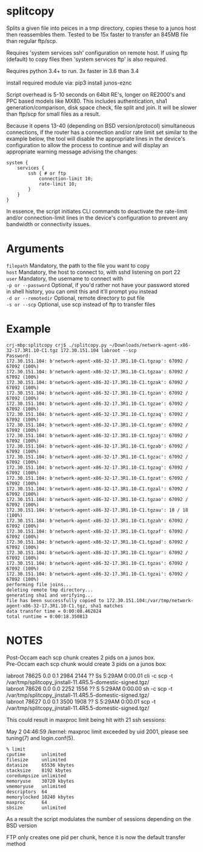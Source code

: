 # splitcopy

Splits a given file into peices in a tmp directory, copies these to a junos
host then reassembles them. Tested to be 15x faster to transfer an 845MB
file than regular ftp/scp.

Requires 'system services ssh' configuration on remote host.
If using ftp (default) to copy files then 'system services ftp' is also
required.

Requires python 3.4+ to run.
    3x faster in 3.6 than 3.4

install required module via:
    pip3 install junos-eznc

Script overhead is 5-10 seconds on 64bit RE's, longer on RE2000's
and PPC based models like MX80.
This includes authentication, sha1 generation/comparison,
disk space check, file split and join.
It will be slower than ftp/scp for small files as a result.

Because it opens 13-40 (depending on BSD version/protocol) simultaneous
connections, if the router has a connection and/or rate limit set similar to the example below, the tool will disable the appropriate lines in the device's configuration to
allow the process to continue and will display an appropriate warning message advising the changes:

```
system {
    services {
        ssh { # or ftp
            connection-limit 10;
            rate-limit 10;
        }
    }
}
```

In essence, the script initiates CLI commands to deactivate the rate-limit and/or connection-limit lines in the device's configuration to prevent any bandwidth or connectivity issues.

# Arguments

`filepath`          Mandatory, the path to the file you want to copy  
`host`              Mandatory, the host to connect to, with sshd listening on port 22  
`user`              Mandatory, the username to connect with  
`-p or --password`  Optional, if you'd rather not have your password stored  
                    in shell history, you can omit this and it'll prompt you instead  
`-d or --remotedir` Optional, remote directory to put file  
`-s or --scp`       Optional, use scp instead of ftp to transfer files  

# Example

```
crj-mbp:splitcopy crj$ ./splitcopy.py ~/Downloads/network-agent-x86-32-17.3R1.10-C1.tgz 172.30.151.104 labroot --scp
Password:
172.30.151.104: b'network-agent-x86-32-17.3R1.10-C1.tgzap': 67092 / 67092 (100%)
172.30.151.104: b'network-agent-x86-32-17.3R1.10-C1.tgzaa': 67092 / 67092 (100%)
172.30.151.104: b'network-agent-x86-32-17.3R1.10-C1.tgzak': 67092 / 67092 (100%)
172.30.151.104: b'network-agent-x86-32-17.3R1.10-C1.tgzan': 67092 / 67092 (100%)
172.30.151.104: b'network-agent-x86-32-17.3R1.10-C1.tgzae': 67092 / 67092 (100%)
172.30.151.104: b'network-agent-x86-32-17.3R1.10-C1.tgzaq': 67092 / 67092 (100%)
172.30.151.104: b'network-agent-x86-32-17.3R1.10-C1.tgzam': 67092 / 67092 (100%)
172.30.151.104: b'network-agent-x86-32-17.3R1.10-C1.tgzaj': 67092 / 67092 (100%)
172.30.151.104: b'network-agent-x86-32-17.3R1.10-C1.tgzab': 67092 / 67092 (100%)
172.30.151.104: b'network-agent-x86-32-17.3R1.10-C1.tgzac': 67092 / 67092 (100%)
172.30.151.104: b'network-agent-x86-32-17.3R1.10-C1.tgzag': 67092 / 67092 (100%)
172.30.151.104: b'network-agent-x86-32-17.3R1.10-C1.tgzat': 67092 / 67092 (100%)
172.30.151.104: b'network-agent-x86-32-17.3R1.10-C1.tgzal': 67092 / 67092 (100%)
172.30.151.104: b'network-agent-x86-32-17.3R1.10-C1.tgzao': 67092 / 67092 (100%)
172.30.151.104: b'network-agent-x86-32-17.3R1.10-C1.tgzau': 18 / 18 (100%)
172.30.151.104: b'network-agent-x86-32-17.3R1.10-C1.tgzah': 67092 / 67092 (100%)
172.30.151.104: b'network-agent-x86-32-17.3R1.10-C1.tgzaf': 67092 / 67092 (100%)
172.30.151.104: b'network-agent-x86-32-17.3R1.10-C1.tgzad': 67092 / 67092 (100%)
172.30.151.104: b'network-agent-x86-32-17.3R1.10-C1.tgzar': 67092 / 67092 (100%)
172.30.151.104: b'network-agent-x86-32-17.3R1.10-C1.tgzas': 67092 / 67092 (100%)
172.30.151.104: b'network-agent-x86-32-17.3R1.10-C1.tgzai': 67092 / 67092 (100%)
performing file joins...
deleting remote tmp directory...
generating sha1 and verifying...
file has been successfully copied to 172.30.151.104:/var/tmp/network-agent-x86-32-17.3R1.10-C1.tgz, sha1 matches
data transfer time = 0:00:08.462824
total runtime = 0:00:18.350813
```

# NOTES

Post-Occam each scp chunk creates 2 pids on a junos box.  
Pre-Occam each scp chunk would create 3 pids on a junos box:

labroot 78625  0.0  0.1  2984  2144  ??  Ss    5:29AM   0:00.01 cli -c scp -t /var/tmp/splitcopy_jinstall-11.4R5.5-domestic-signed.tgz/  
labroot 78626  0.0  0.0  2252  1556  ??  S     5:29AM   0:00.00 sh -c scp -t /var/tmp/splitcopy_jinstall-11.4R5.5-domestic-signed.tgz/  
labroot 78627  0.0  0.1  3500  1908  ??  S     5:29AM   0:00.01 scp -t /var/tmp/splitcopy_jinstall-11.4R5.5-domestic-signed.tgz/  

This could result in maxproc limit being hit with 21 ssh sessions:

May  2 04:46:59   /kernel: maxproc limit exceeded by uid 2001, please see tuning(7) and login.conf(5).

```
% limit
cputime      unlimited
filesize     unlimited
datasize     65536 kbytes
stacksize    8192 kbytes
coredumpsize unlimited
memoryuse    30720 kbytes
vmemoryuse   unlimited
descriptors  64
memorylocked 10240 kbytes
maxproc      64
sbsize       unlimited
```

As a result the script modulates the number of sessions depending on the BSD version

FTP only creates one pid per chunk, hence it is now the default transfer method
